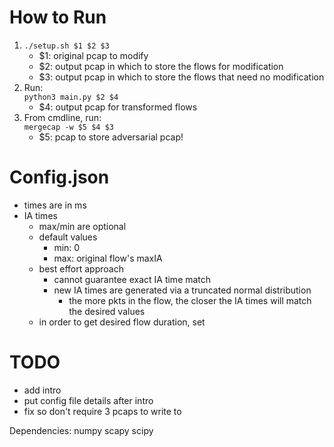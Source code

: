 # How to Run #
1) `./setup.sh $1 $2 $3`<br/>
    * $1: original pcap to modify
    * $2: output pcap in which to store the flows for modification
    * $3: output pcap in which to store the flows that need no modification
2) Run:<br/>
    `python3 main.py $2 $4`<br/>
    * $4: output pcap for transformed flows
3) From cmdline, run:<br/>
    `mergecap -w $5 $4 $3`
    * $5: pcap to store adversarial pcap!


# Config.json #
- times are in ms
- IA times
    - max/min are optional
    - default values
        - min: 0
        - max: original flow's maxIA
    - best effort approach
        - cannot guarantee exact IA time match
        - new IA times are generated via a truncated normal distribution
            - the more pkts in the flow, the closer the IA times will match the desired values
    - in order to get desired flow duration, set 
# TODO
* add intro
* put config file details after intro
* fix so don't require 3 pcaps to write to
            
            
Dependencies:
numpy
scapy
scipy

